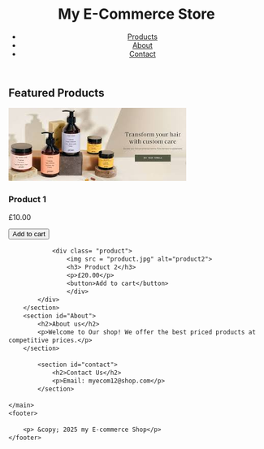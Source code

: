 <!DOCTYPE html>
<html lang="en">
    <head>
        <meta charset="UTF-8">
        <meta name="viewport" content="width=device-width,initial-scale=1.0">
<title> Simple E-commerce Website </title>
<link rel="stylesheet" href="styles.css">
    </head>
<body>
    <header>
        <h1> My E-Commerce Store</h1>
        <nav>
            <ul>
                <li><a href="#products">Products</a></li>
                <li><a href="#about">About</a></li>
                <li><a href="#contact">Contact</a></li>
            </ul>
        </nav>
    </header>
    <main>
        <section id="Products">
            <h2> Featured Products</h2>
            <div class = "Products">
                <img src="product.jpg" alt="product 1">
                <h3>Product 1</h3>
                <p>£10.00</p>
                <button> Add to cart</button>

                <div class= "product">
                    <img src = "product.jpg" alt="product2">
                    <h3> Product 2</h3>
                    <p>£20.00</p>
                    <button>Add to cart</button>
                    </div>
            </div>
        </section>
        <section id="About">
            <h2>About us</h2>
            <p>Welcome to Our shop! We offer the best priced products at competitive prices.</p>
        </section>
           
            <section id="contact">
                <h2>Contact Us</h2>
                <p>Email: myecom12@shop.com</p>
            </section>
       
    </main>
    <footer>

        <p> &copy; 2025 my E-commerce Shop</p>
    </footer>
</body>
</html>
